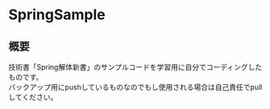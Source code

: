 # SpringSample
## 概要
技術書「Spring解体新書」のサンプルコードを学習用に自分でコーディングしたものです。<br>
バックアップ用にpushしているものなのでもし使用される場合は自己責任でpullしてください。<br>

